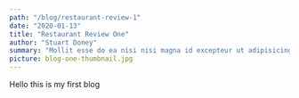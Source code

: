 ```yaml
---
path: "/blog/restaurant-review-1"
date: "2020-01-13"
title: "Restaurant Review One"
author: "Stuart Doney"
summary: "Mollit esse do ea nisi nisi magna id excepteur ut adipisicing commodo voluptate. Incididunt commodo anim tempor proident sint magna aliqua cillum. Id anim tempor aute ullamco ullamco magna. Irure sit fugiat sit mollit non cillum cupidatat velit ex eiusmod quis nulla. Irure in cupidatat esse consectetur."
picture: blog-one-thumbnail.jpg
---
```


Hello this is my first blog
